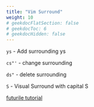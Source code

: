 ```yaml
---
title: "Vim Surround"
weight: 10
# geekdocFlatSection: false
# geekdocToc: 6
# geekdocHidden: false
---
```

`ys` - Add surrounding ys

`cs"'` - change surrounding

`ds"` - delete surrounding

`S` - Visual Surround with capital S

[futurile tutorial](http://futurile.net/2016/03/19/vim-surround-plugin-tutorial/)
